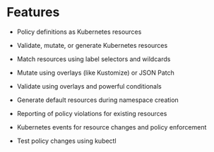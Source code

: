 # Features

* Policy definitions as Kubernetes resources

* Validate, mutate, or generate Kubernetes resources

* Match resources using label selectors and wildcards

* Mutate using overlays (like Kustomize) or JSON Patch

* Validate using overlays and powerful conditionals

* Generate default resources during namespace creation

* Reporting of policy violations for existing resources

* Kubernetes events for resource changes and policy enforcement 

* Test policy changes using kubectl
